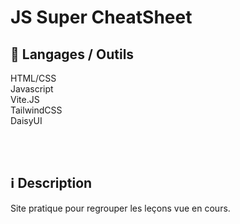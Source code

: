 #  JS Super CheatSheet

## :pushpin: Langages / Outils
HTML/CSS <br>
Javascript <br>
Vite.JS <br>
TailwindCSS <br>
DaisyUI

<br><br>

## :information_source: Description

Site pratique pour regrouper les leçons vue en cours.


